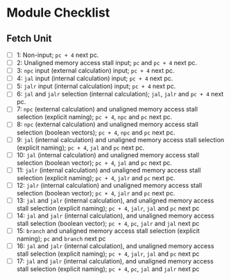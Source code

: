 # Module Checklist

## Fetch Unit
- [ ] 1: Non-input; `pc + 4` next pc.
- [ ] 2: Unaligned memory access stall input; `pc` and `pc + 4` next pc.
- [ ] 3: `npc` input (external calculation) input; `pc + 4` next pc.
- [ ] 4: `jal` input (internal calculation) input; `pc + 4` next pc.
- [ ] 5: `jalr` input (internal calculation) input; `pc + 4` next pc.
- [ ] 6: `jal` and `jalr` selection (internal calculation); `jal`, `jalr` and `pc + 4` next pc.
- [ ] 7: `npc` (external calculation) and unaligned memory access stall selection (explicit naming); `pc + 4`, `npc` and `pc` next pc.
- [ ] 8: `npc` (external calculation) and unaligned memory access stall selection (boolean vectors); `pc + 4`, `npc` and `pc` next pc.
- [ ] 9: `jal` (internal calculation) and unaligned memory access stall selection (explicit naming); `pc + 4`, `jal` and `pc` next pc.
- [ ] 10: `jal` (internal calculation) and unaligned memory access stall selection (boolean vector); `pc + 4`, `jal` and `pc` next pc.
- [ ] 11: `jalr` (internal calculation) and unaligned memory access stall selection (explicit naming); `pc + 4`, `jalr` and `pc` next pc.
- [ ] 12: `jalr` (internal calculation) and unaligned memory access stall selection (boolean vector); `pc + 4`, `jalr` and `pc` next pc.
- [ ] 13: `jal` and `jalr` (internal calculation), and unaligned memory access stall selection (explicit naming); `pc + 4`, `jalr`, `jal` and `pc` next pc
- [ ] 14: `jal` and `jalr` (internal calculation), and unaligned memory access stall selection (boolean vector); `pc + 4`, `pc`, `jalr` and `jal` next pc
- [ ] 15: `branch` and unaligned memory access stall selection (explicit naming); `pc` and `branch` next pc
- [ ] 16: `jal` and `jalr` (internal calculation), and unaligned memory access stall selection (explicit naming); `pc + 4`, `jalr`, `jal` and `pc` next pc
- [ ] 17: `jal` and `jalr` (internal calculation), and unaligned memory access stall selection (explicit naming); `pc + 4`, `pc`, `jal` and `jalr` next pc
